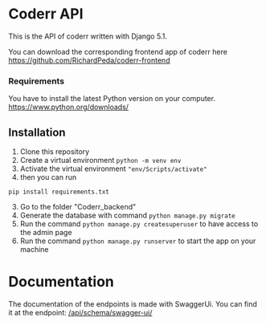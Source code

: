 # Coderr API
 This is the API of coderr written with Django 5.1.
 
 You can download the corresponding frontend app of coderr here https://github.com/RichardPeda/coderr-frontend


### Requirements
You have to install the latest Python version on your computer.
https://www.python.org/downloads/

 ## Installation
 1. Clone this repository
 2. Create a virtual environment `python -m venv env`
 3. Activate the virtual environment `"env/Scripts/activate"`
 4. then you can run
    
 ```
 pip install requirements.txt
```
 3. Go to the folder "Coderr_backend"
 4. Generate the database with command `python manage.py migrate`
 5. Run the command `python manage.py createsuperuser` to have access to the admin page
 6. Run the command `python manage.py runserver` to start the app on your machine

 # Documentation
 The documentation of the endpoints is made with SwaggerUi.
 You can find it at the endpoint: [/api/schema/swagger-ui/](http://127.0.0.1:8000/api/schema/swagger-ui/)
